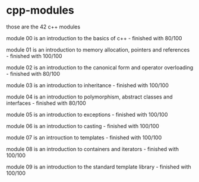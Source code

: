 # cpp-modules
those are the 42 c++ modules

module 00 is an introduction to the basics of c++ - finished with 80/100

module 01 is an introduction to memory allocation, pointers and references - finished with 100/100

module 02 is an introduction to the canonical form and operator overloading - finished with 80/100

module 03 is an introduction to inheritance - finished with 100/100

module 04 is an introduction to polymorphism, abstract classes and interfaces - finished with 80/100

module 05 is an introduction to exceptions - finished with 100/100

module 06 is an introduction to casting - finished with 100/100

module 07 is an introuction to templates - finished with 100/100

module 08 is an introduction to containers and iterators - finished with 100/100

module 09 is an introduction to the standard template library - finished with 100/100
